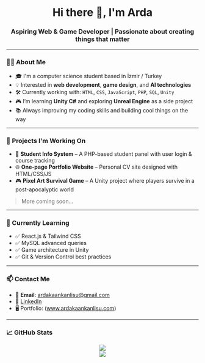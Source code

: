 <h1 align="center">Hi there 👋, I'm Arda</h1>
<h3 align="center">Aspiring Web & Game Developer | Passionate about creating things that matter</h3>

---

### 🧑‍💻 About Me

- 🎓 I'm a computer science student based in İzmir / Turkey
- 💡 Interested in **web development**, **game design**, and **AI technologies**
- 🛠️ Currently working with: `HTML`, `CSS`, `JavaScript`, `PHP`, `SQL`, `Unity`
- 🎮 I’m learning **Unity C#** and exploring **Unreal Engine** as a side project
- 📚 Always improving my coding skills and building cool things on the way

---

### 🔨 Projects I'm Working On

- 🚀 **Student Info System** – A PHP-based student panel with user login & course tracking
- 🌐 **One-page Portfolio Website** – Personal CV site designed with HTML/CSS/JS
- 🎮 **Pixel Art Survival Game** – A Unity project where players survive in a post-apocalyptic world

> More coming soon...

---

### 🧠 Currently Learning

- ✅ React.js & Tailwind CSS  
- ✅ MySQL advanced queries  
- ✅ Game architecture in Unity  
- ✅ Git & Version Control best practices

---

### 📫 Contact Me

- 📧 **Email**: ardakaankanlisu@gmail.com 
- 💼 [LinkedIn](www.linkedin.com/in/arda-kaan-kanlısu)  
- 🖥️ Portfolio: (www.ardakaankanlisu.com)

---

### 📈 GitHub Stats

<p align="center">
  <img src="https://github-readme-stats.vercel.app/api?username=kayrakanli&show_icons=true&theme=radical" />
  <br/>
  <img src="https://github-readme-stats.vercel.app/api/top-langs/?username=kayrakanli&layout=compact&theme=radical" />
</p>
